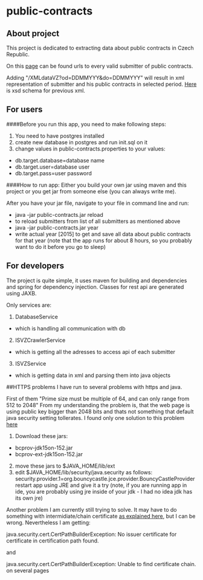 # public-contracts

## About project
This project is dedicated to extracting data about public contracts in Czech Republic.

On this [page](https://vestnikverejnychzakazek.cz/cs/Searching/ShowPublicPublisherProfiles) can be found urls to every valid submitter of public contracts.

Adding "/XMLdataVZ?od=DDMMYYY&do=DDMMYYY" will result in xml representation of submitter and his public contracts in selected period.
[Here](https://vestnikverejnychzakazek.cz/cs/PublishAForm/XMLInterfaceForISVZUS) is xsd schema for previous xml.

## For users
####Before you run this app, you need to make following steps:

1. You need to have postgres installed
2. create new database in postgres and run init.sql on it
3. change values in public-contracts.properties to your values:
 * db.target.database=database name
 * db.target.user=database user
 * db.target.pass=user password

####How to run app:
Either you build your own jar using maven and this project or you get jar from someone else (you can always write me).

After you have your jar file, navigate to your file in command line and run:
* java -jar public-contracts.jar reload
 * to reload submitters from list of all submitters as mentioned above
* java -jar public-contracts.jar year
 * write actual year [2015] to get and save all data about public contracts for that year (note that the app runs for about 8 hours, so you probably want to do it before you go to sleep)

## For developers
The project is quite simple, it uses maven for building and dependencies and spring for dependency injection.
Classes for rest api are generated using JAXB.

Only services are:

1. DatabaseService
 * which is handling all communication with db
2. ISVZCrawlerService
 * which is getting all the adresses to access api of each submitter
3. ISVZService
 * which is getting data in xml and parsing them into java objects

##HTTPS problems
I have run to several problems with https and java.

First of them "Prime size must be multiple of 64, and can only range from 512 to 2048"
From my understanding the problem is, that the web page is using public key bigger than 2048 bits and thats not something that default java security setting tollerates.
I found only one solution to this problem [here](http://stackoverflow.com/questions/6851461/java-why-does-ssl-handshake-give-could-not-generate-dh-keypair-exception)

1. Download these jars:
 * bcprov-jdk15on-152.jar
 * bcprov-ext-jdk15on-152.jar
2. move these jars to $JAVA_HOME/lib/ext
3. edit $JAVA_HOME/lib/security/java.security as follows: security.provider.1=org.bouncycastle.jce.provider.BouncyCastleProvider
restart app using JRE and give it a try
(note, if you are running app in ide, you are probably using jre inside of your jdk - I had no idea jdk has its own jre)

Another problem I am currently still trying to solve. It may have to do something with intermidiate/chain certificate [as explained here](https://www.sslshopper.com/ssl-checker.html#hostname=https://veza.cz/Contracts.aspx/1087/XMLdataVZ?od=01012015&do=01012016), but I can be wrong. Nevertheless I am getting:

java.security.cert.CertPathBuilderException: No issuer certificate for certificate in certification path found.

and

java.security.cert.CertPathBuilderException: Unable to find certificate chain.
on several pages


 


